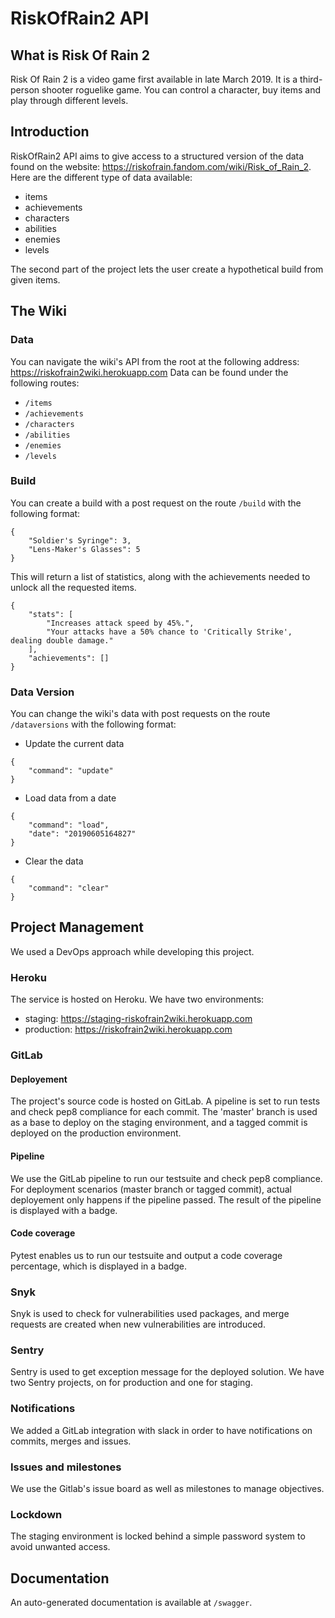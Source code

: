 # RiskOfRain2 API

## What is Risk Of Rain 2

Risk Of Rain 2 is a video game first available in late March 2019. It is a third-person shooter roguelike game. You can control a character, buy items and play through different levels.

## Introduction

RiskOfRain2 API aims to give access to a structured version of the data found on the website: https://riskofrain.fandom.com/wiki/Risk_of_Rain_2.
Here are the different type of data available:
- items
- achievements
- characters
- abilities
- enemies
- levels

The second part of the project lets the user create a hypothetical build from given items.

## The Wiki

### Data

You can navigate the wiki's API from the root at the following address: https://riskofrain2wiki.herokuapp.com
Data can be found under the following routes:
- `/items`
- `/achievements`
- `/characters`
- `/abilities`
- `/enemies`
- `/levels`


### Build

You can create a build with a post request on the route `/build` 
with the following format:
```
{
    "Soldier's Syringe": 3,
    "Lens-Maker's Glasses": 5
}
```
This will return a list of statistics, along with the achievements needed to unlock all the requested items.
```
{
    "stats": [
        "Increases attack speed by 45%.",
        "Your attacks have a 50% chance to 'Critically Strike', dealing double damage."
    ],
    "achievements": []
}
```

### Data Version

You can change the wiki's data with post requests on the route `/dataversions` with the following format:
- Update the current data
```
{
    "command": "update"
}
```
- Load data from a date
```
{
    "command": "load",
    "date": "20190605164827"
}
```
- Clear the data
```
{
    "command": "clear"
}
```


## Project Management

We used a DevOps approach while developing this project.

### Heroku

The service is hosted on Heroku. We have two environments:
- staging: https://staging-riskofrain2wiki.herokuapp.com
- production: https://riskofrain2wiki.herokuapp.com

### GitLab

#### Deployement

The project's source code is hosted on GitLab. A pipeline is set to run tests and check pep8 compliance for each commit.
The 'master' branch is used as a base to deploy on the staging environment, and a tagged commit is deployed on the production environment.

#### Pipeline

We use the GitLab pipeline to run our testsuite and check pep8 compliance. For deployment scenarios (master branch or tagged commit), actual deployement only happens if the pipeline passed. The result of the pipeline is displayed with a badge.

#### Code coverage

Pytest enables us to run our testsuite and output a code coverage percentage, which is displayed in a badge.

### Snyk

Snyk is used to check for vulnerabilities used packages, and merge requests are created when new vulnerabilities are introduced.

### Sentry

Sentry is used to get exception message for the deployed solution. We have two Sentry projects, on for production and one for staging.

### Notifications

We added a GitLab integration with slack in order to have notifications on commits, merges and issues.

### Issues and milestones

We use the Gitlab's issue board as well as milestones to manage objectives.

### Lockdown

The staging environment is locked behind a simple password system to avoid unwanted access.

## Documentation

An auto-generated documentation is available at `/swagger`.